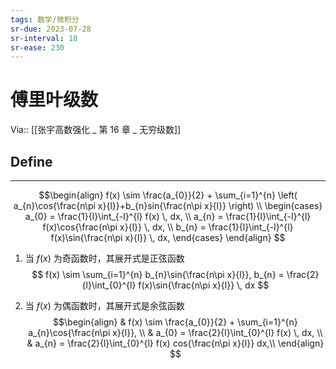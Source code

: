 ```yaml
---
tags: 数学/微积分 
sr-due: 2023-07-28
sr-interval: 18
sr-ease: 230
---
```

# 傅里叶级数
Via:: [[张宇高数强化 _ 第 16 章 _ 无穷级数]]

## Define 
---
$$\begin{align}
f(x) \sim \frac{a_{0}}{2} + \sum_{i=1}^{n} \left( a_{n}\cos{\frac{n\pi x}{l}}+b_{n}sin{\frac{n\pi x}{l}} \right) \\
\begin{cases}
a_{0} = \frac{1}{l}\int_{-l}^{l} f(x) \, dx, \\
a_{n} = \frac{1}{l}\int_{-l}^{l} f(x)\cos{\frac{n\pi x}{l}} \, dx, \\
b_{n} = \frac{1}{l}\int_{-l}^{l} f(x)\sin{\frac{n\pi x}{l}} \, dx,    
\end{cases}
\end{align}
$$

1. 当 $f(x)$ 为奇函数时，其展开式是正弦函数
$$ f(x) \sim \sum_{i=1}^{n} b_{n}\sin{\frac{n\pi x}{l}}, b_{n} = \frac{2}{l}\int_{0}^{l} f(x)\sin{\frac{n\pi x}{l}} \, dx  $$


2. 当 $f(x)$ 为偶函数时，其展开式是余弦函数
$$\begin{align}
 & f(x) \sim \frac{a_{0}}{2} + \sum_{i=1}^{n} a_{n}\cos{\frac{n\pi x}{l}},  \\
 & a_{0}  = \frac{2}{l}\int_{0}^{l} f(x) \, dx,  \\
 & a_{n} = \frac{2}{l}\int_{0}^{l} f(x) cos{\frac{n\pi x}{l}} dx,\\
\end{align}
$$
